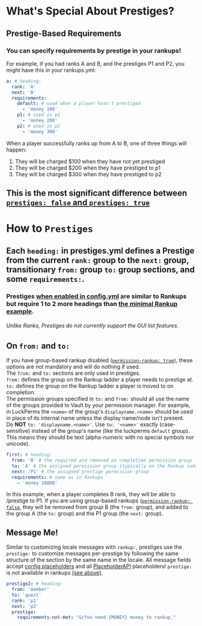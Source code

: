# What's Special About Prestiges?  
## Prestige-Based Requirements  
### You can specify requirements by prestige in your rankups!  
For example, if you had ranks A and B, and the prestiges P1 and P2, you might have this in your rankups.yml:  
```yaml
a: # heading:
  rank: 'A'
  next: 'B'
  requirements:
    default: # used when a player hasn't prestiged
      - 'money 100'
    p1: # used in p1
      - 'money 200'
    p2: # used in p2
      - 'money 300'
```
When a player successfully ranks up from A to B, one of three things will happen:  
1. They will be charged $100 when they have not yet prestiged  
2. They will be charged $200 when they have prestiged to p1  
3. They will be charged $300 when they have prestiged to p2

This is the most significant difference between [`prestiges: false` and `prestiges: true`](https://github.com/okx-code/Rankup3/blob/master/src/main/resources/config.yml#L41-L47)
---
# How to `Prestiges`
## Each `heading:` in prestiges.yml defines a Prestige from the current `rank:` group to the `next:` group, transitionary `from:` group `to:` group sections, and some `requirements:`.  
### Prestiges [when enabled in config.yml](https://github.com/okx-code/Rankup3/blob/master/src/main/resources/config.yml#L27-L35) are similar to Rankups but require 1 to 2 more headings than [the minimal Rankup example](#an-example-of-the-minimum-required-fields-with-a-default-configyml-and-non-empty-requirements).  
###### Unlike Ranks, Prestiges do not currently support the GUI list features.
## On `from:` and `to:`  
If you have group-based rankup disabled ([`permission-rankup: true`](https://github.com/okx-code/Rankup3/blob/master/src/main/resources/config.yml#L41-L47)), these options are not mandatory and will do nothing if used.  
The `from:` and `to:` sections are only used in prestiges.  
`from:` defines the group on the Rankup ladder a player needs to prestige at.  
`to:` defines the group on the Rankup ladder a player is moved to on completion.  
The permission groups specified in `to:` and `from:` should all use the name of the groups provided to Vault by your permission manager. For example, in LuckPerms the `<name>` of the group's `displayname.<name>` should be used in place of its internal name unless the display name/node isn't present.  
Do **NOT** `to: 'displayname.<name>'`. Use `to: '<name>'` exactly (case-sensitive) instead of the group's name (like the luckperms `default` group). This means they should be text (alpha-numeric with no special symbols nor unicode).
```yaml
first: # heading:
  from: 'B' # the required and removed on completion permission group
  to: 'A' # the assigned permission group (typically on the Rankup ladder)
  next: 'P1' # the assigned prestige permission group
  requirements: # same as in Rankups
    - 'money 10000'
```
In this example, when a player completes B rank, they will be able to /prestige to P1. If you are using group-based rankups ([`permission-rankup: false`](https://github.com/okx-code/Rankup3/blob/master/src/main/resources/config.yml#L41-L47), they will be removed from group B (the `from:` group), and added to the group A (the `to:` group) and the P1 group (the `next:` group).
## Message Me!
Similar to customizing locale messages with `rankup:`, prestiges use the `prestige:` to customize messages per-prestige by following the same structure of the section by the same name in the locale. All message fields accept [config placeholders](https://github.com/okx-code/Rankup3/wiki/Config-Placeholders) and all [PlaceholderAPI](https://github.com/PlaceholderAPI/PlaceholderAPI/wiki/Placeholders) placeholders! `prestige:` is not available in rankups [(see above)](#3-rankup).

```yaml
prestige2: # heading:
  from: 'member'
  to: 'guest'
  rank: 'p1'
  next: 'p2'
  prestige:
    requirements-not-met: "&cYou need {MONEY} money to rankup."
```
